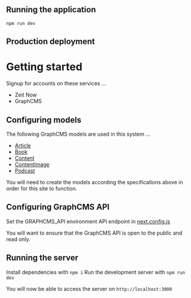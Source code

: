 ## Running the application

`npm run dev`

## Production deployment

# Getting started

Signup for accounts on these services ...

- Zeit Now
- GraphCMS

## Configuring models

The following GraphCMS models are used in this system ...

- [Article](docs/models/Article.md)
- [Book](docs/models/Book.md)
- [Content](docs/models/Content.md)
- [ContentImage](docs/models/ContentImage.md)
- [Podcast](docs/models/Podcast.md)

You will need to create the models according the specifications above in order
for this site to function.

## Configuring GraphCMS API

Set the GRAPHCMS_API environment API endpoint in
[next.config.js](next.config.js)

You will want to ensure that the GraphCMS API is open to the public and read
only.

## Running the server

Install dependencies with `npm i`
Run the development server with `npm run dev`

You will now be able to access the server on `http://localhost:3000`
